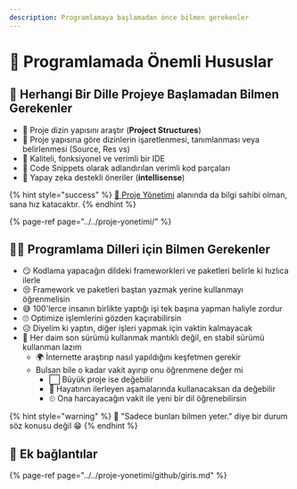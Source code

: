 ```yaml
---
description: Programlamaya başlamadan önce bilmen gerekenler
---
```


# 🌟 Programlamada Önemli Hususlar

## 🔰 Herhangi Bir Dille Projeye Başlamadan Bilmen Gerekenler

* 🧱 Proje dizin yapısını araştır \(**Project Structures**\)
* 🚩 Proje yapısına göre dizinlerin işaretlenmesi, tanımlanması veya belirlenmesi \(Source, Res vs\)
* 💪 Kaliteli, fonksiyonel ve verimli bir IDE
* 📜 Code Snippets olarak adlandırılan verimli kod parçaları
* 🥰 Yapay zeka destekli öneriler \(**intellisense**\)

{% hint style="success" %}
‍[🏰 Proje Yönetimi](../../proje-yonetimi/) alanında da bilgi sahibi olman, sana hız katacaktır.
{% endhint %}

{% page-ref page="../../proje-yonetimi/" %}

## 👨‍💻 Programlama Dilleri için Bilmen Gerekenler

* 😏  Kodlama yapacağın dildeki frameworkleri ve paketleri belirle ki hızlıca ilerle
*  😒 Framework ve paketleri baştan yazmak yerine kullanmayı öğrenmelisin
  * 😅 100'lerce insanın birlikte yaptığı işi tek başına yapman haliyle zordur
  * 🙄 Optimize işlemlerini gözden kaçırabilirsin
  * 😥 Diyelim ki yaptın, diğer işleri yapmak için vaktin kalmayacak
* 🚧 Her daim son sürümü kullanmak mantıklı değil, en stabil sürümü kullanman lazım
  * 🌍 İnternette araştırıp nasıl yapıldığını keşfetmen gerekir
  * Bulsan bile o kadar vakit ayırıp onu öğrenmene değer mi
    * ⬜ Büyük proje ise değebilir
    * 👣 Hayatının ilerleyen aşamalarında kullanacaksan da değebilir
    * ⏲ Ona harcayacağın vakit ile yeni bir dil öğrenebilirsin

{% hint style="warning" %}
📢 "Sadece bunları bilmen yeter." diye bir durum söz konusu değil 😁
{% endhint %}

## 🔗 Ek bağlantılar

{% page-ref page="../../proje-yonetimi/github/giris.md" %}



